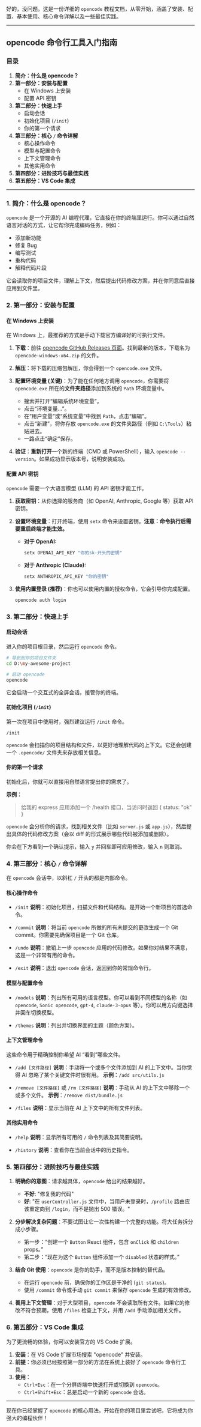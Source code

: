 好的，没问题。这是一份详细的 `opencode` 教程文档，从零开始，涵盖了安装、配置、基本使用、核心命令详解以及一些最佳实践。

---

## opencode 命令行工具入门指南

### 目录
1.  **简介：什么是 opencode？**
2.  **第一部分：安装与配置**
    *   在 Windows 上安装
    *   配置 API 密钥
3.  **第二部分：快速上手**
    *   启动会话
    *   初始化项目 (`/init`)
    *   你的第一个请求
4.  **第三部分：核心 `/` 命令详解**
    *   核心操作命令
    *   模型与配置命令
    *   上下文管理命令
    *   其他实用命令
5.  **第四部分：进阶技巧与最佳实践**
6.  **第五部分：VS Code 集成**

---

### 1. 简介：什么是 opencode？

`opencode` 是一个开源的 AI 编程代理，它直接在你的终端里运行。你可以通过自然语言对话的方式，让它帮你完成编码任务，例如：
*   添加新功能
*   修复 Bug
*   编写测试
*   重构代码
*   解释代码片段

它会读取你的项目文件，理解上下文，然后提出代码修改方案，并在你同意后直接应用到文件里。

### 2. 第一部分：安装与配置

#### 在 Windows 上安装

在 Windows 上，最推荐的方式是手动下载官方编译好的可执行文件。

1.  **下载**：前往 [opencode GitHub Releases 页面](https://github.com/sst/opencode/releases)。找到最新的版本，下载名为 `opencode-windows-x64.zip` 的文件。

2.  **解压**：将下载的压缩包解压，你会得到一个 `opencode.exe` 文件。

3.  **配置环境变量 (关键)**：为了能在任何地方调用 `opencode`，你需要将 `opencode.exe` 所在的**文件夹路径**添加到系统的 `Path` 环境变量中。
    *   搜索并打开“编辑系统环境变量”。
    *   点击“环境变量...”。
    *   在“用户变量”或“系统变量”中找到 `Path`，点击“编辑”。
    *   点击“新建”，将你存放 `opencode.exe` 的文件夹路径（例如 `C:\Tools`）粘贴进去。
    *   一路点击“确定”保存。

4.  **验证**：**重新打开**一个新的终端（CMD 或 PowerShell），输入 `opencode --version`。如果成功显示版本号，说明安装成功。

#### 配置 API 密钥

`opencode` 需要一个大语言模型 (LLM) 的 API 密钥才能工作。

1.  **获取密钥**：从你选择的服务商（如 OpenAI, Anthropic, Google 等）获取 API 密钥。

2.  **设置环境变量**：打开终端，使用 `setx` 命令来设置密钥。**注意：命令执行后需要重启终端才能生效。**

    *   **对于 OpenAI:**
        ```bash
        setx OPENAI_API_KEY "你的sk-开头的密钥"
        ```

    *   **对于 Anthropic (Claude):**
        ```bash
        setx ANTHROPIC_API_KEY "你的密钥"
        ```

3.  **使用内置登录 (推荐)**：你也可以使用内置的授权命令，它会引导你完成配置。
    ```bash
    opencode auth login
    ```

### 3. 第二部分：快速上手

#### 启动会话

进入你的项目根目录，然后运行 `opencode` 命令。

```bash
# 导航到你的项目文件夹
cd D:\my-awesome-project

# 启动 opencode
opencode
```

它会启动一个交互式的全屏会话，接管你的终端。

#### 初始化项目 (`/init`)

第一次在项目中使用时，强烈建议运行 `/init` 命令。

```
/init
```

`opencode` 会扫描你的项目结构和文件，以更好地理解代码的上下文。它还会创建一个 `.opencode/` 文件夹来存放相关信息。

#### 你的第一个请求

初始化后，你就可以直接用自然语言提出你的需求了。

**示例：**
> 给我的 express 应用添加一个 /health 接口，当访问时返回 { status: "ok" }

`opencode` 会分析你的请求，找到相关文件（比如 `server.js` 或 `app.js`），然后提出具体的代码修改方案（会以 diff 的形式展示哪些代码被添加或删除）。

你会在下方看到一个确认提示，输入 `y` 并回车即可应用修改，输入 `n` 则取消。

### 4. 第三部分：核心 `/` 命令详解

在 `opencode` 会话中，以斜杠 `/` 开头的都是内部命令。

#### 核心操作命令

*   `/init`
    **说明**：初始化项目，扫描文件和代码结构。是开始一个新项目的首选命令。

*   `/commit`
    **说明**：将当前 `opencode` 所做的所有未提交的更改生成一个 Git commit。你需要先确保项目是一个 Git 仓库。

*   `/undo`
    **说明**：撤销上一步 `opencode` 应用的代码修改。如果你对结果不满意，这是一个非常有用的命令。

*   `/exit`
    **说明**：退出 `opencode` 会话，返回到你的常规命令行。

#### 模型与配置命令

*   `/models`
    **说明**：列出所有可用的语言模型。你可以看到不同模型的名称（如 `opencode`, `Sonic opencode`, `gpt-4`, `claude-3-opus` 等）。你可以用方向键选择并回车切换模型。

*   `/themes`
    **说明**：列出并切换界面的主题（颜色方案）。

#### 上下文管理命令

这些命令用于精确控制你希望 AI “看到”哪些文件。

*   `/add [文件路径]`
    **说明**：手动将一个或多个文件添加到 AI 的上下文中。当你觉得 AI 忽略了某个关键文件时很有用。
    **示例**：`/add src/utils.js`

*   `/remove [文件路径]` 或 `/rm [文件路径]`
    **说明**：手动从 AI 的上下文中移除一个或多个文件。
    **示例**：`/remove dist/bundle.js`

*   `/files`
    **说明**：显示当前在 AI 上下文中的所有文件列表。

#### 其他实用命令

*   `/help`
    **说明**：显示所有可用的 `/` 命令列表及其简要说明。

*   `/history`
    **说明**：查看你在当前会话中的历史指令。

### 5. 第四部分：进阶技巧与最佳实践

1.  **明确你的意图**：请求越具体，`opencode` 给出的结果越好。
    *   **不好**: "修复我的代码"
    *   **好**: "在 `userController.js` 文件中，当用户未登录时，`/profile` 路由应该重定向到 `/login`，而不是抛出 500 错误。"

2.  **分步解决复杂问题**：不要试图让它一次性构建一个完整的功能。将大任务拆分成小步骤。
    *   第一步：“创建一个 `Button` React 组件，包含 `onClick` 和 `children` props。”
    *   第二步：“现在为这个 `Button` 组件添加一个 `disabled` 状态的样式。”

3.  **结合 Git 使用**：`opencode` 是你的助手，而不是版本控制的替代品。
    *   在运行 `opencode` 前，确保你的工作区是干净的 (`git status`)。
    *   使用 `/commit` 命令或手动 `git commit` 来保存 `opencode` 生成的有效修改。

4.  **善用上下文管理**：对于大型项目，`opencode` 不会读取所有文件。如果它的修改不符合预期，使用 `/files` 检查上下文，并用 `/add` 手动添加相关文件。

### 6. 第五部分：VS Code 集成

为了更流畅的体验，你可以安装官方的 VS Code 扩展。

1.  **安装**：在 VS Code 扩展市场搜索 "opencode" 并安装。
2.  **前提**：你必须已经按照第一部分的方法在系统上装好了 `opencode` 命令行工具。
3.  **使用**：
    *   `Ctrl+Esc`：在一个分屏终端中快速打开或切换到 `opencode`。
    *   `Ctrl+Shift+Esc`：总是启动一个新的 `opencode` 会话。

---

现在你已经掌握了 `opencode` 的核心用法。开始在你的项目里尝试吧，它将成为你强大的编程伙伴！